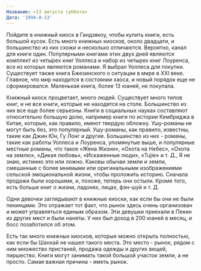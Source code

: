 ```yaml
---
Название: «13 августа суббота»
Дата: '1994-8-13'
---
```


Пойдите в книжный киоск в Гандзякоу, чтобы купить книги, есть большой кусок. Есть много книжных киосков, около двадцати, и большинство из них схожи и несколько отличаются. Вероятно, канал для книги один. Популярными книгами этих двух дней являются комплект из четырех книг Уоллеса и набор из четырех книг Лоуренса, все из которых являются романами. Я выбрал Уоллеса для покупки. Существует также книга Бжезинского о ситуации в мире в XXI веке. Главное, что мир находится в состоянии хаоса, и новый порядок еще не сформировался. Маленькая книга, более 13 юаней, не покупала.

Книжный киоск процветает, много людей. Существует много типов книг, и не все книги, которые не находятся на столе. Большинство из них все еще более серьезны. Книги в социальных науках составляют относительно большую долю, например книги по истории Кембриджа в Китае, которые, как правило, имеют твердую обложку. Ушу-романы не могут быть без, это популярный. Ушу-романы, как правило, известны, такие как Джин Юн, Гу Лонг и другие. Большинство из них - романы, такие как работы Уоллеса и Лоуренса, упомянутые выше, и популярные местные романы, что такое «Жена Жизни», «Охота на Небес», «Охота на землю», «Дикая любовь», «Искаженные люди», «Tujie» и т. Д., Я не знаю, истинно это или ложно. Каковы обычаи земли и земли, смешанные с более мнимыми или оригинальными изображениями сельской эмоциональной жизни, чтобы проложить историю. Сначала продажи были хорошими, и, похоже, теперь они остыли. Кроме того, есть больше книг о жизни, ладонях, лицах, фэн-шуй и т. Д.

Одни девочки заглядывают в книжные киоски, как если бы они не были пекинцами. Это отражает тот факт, что рынок здесь очень организован и может управляться единым образом. Эти девушки приехали в Пекин из других мест и были наняты. У них был доход в 200 юаней в месяц, и босс позаботился об этом.

Есть так много книжных киосков, которые можно открыть полностью, как если бы Шанхай не нашел такого места. Это место - рынок, рядом с ним множество пристаней, продажа одежды и других вещей, пиршество. Книги могут занимать такой большой участок земли, а не просто. Самая важная причина - иметь рынок.

